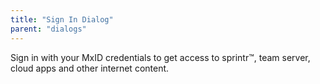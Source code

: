 ```yaml
---
title: "Sign In Dialog"
parent: "dialogs"
---
```

Sign in with your MxID credentials to get access to sprintr™, team server, cloud apps and other internet content.
